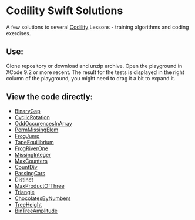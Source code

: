 # Codility Swift Solutions
A few solutions to several [Codility](https://codility.com/lessons) Lessons - training algorithms and coding exercises. 

## Use: 
Clone repository or download and unzip archive. Open the playground in XCode 9.2 or more recent. The result for the tests is displayed in the right column of the playground, you might need to drag it a bit to expand it.

## View the code directly:

* [BinaryGap](https://github.com/noobywalker/codility-swift-solutions-by-me/blob/master/codility-solutions.playground/Pages/BinaryGap.xcplaygroundpage/Contents.swift)
* [CyclicRotation](https://github.com/noobywalker/codility-swift-solutions-by-me/blob/master/codility-solutions.playground/Pages/CyclicRotation.xcplaygroundpage/Contents.swift)
* [OddOccurencesInArray](https://github.com/noobywalker/codility-swift-solutions-by-me/blob/master/codility-solutions.playground/Pages/OddOccurrencesInArray.xcplaygroundpage/Contents.swift)
* [PermMissingElem](https://github.com/noobywalker/codility-swift-solutions-by-me/blob/master/codility-solutions.playground/Pages/PermMissingElem.xcplaygroundpage/Contents.swift)
* [FrogJump](https://github.com/noobywalker/codility-swift-solutions-by-me/blob/master/codility-solutions.playground/Pages/FrogJmp.xcplaygroundpage/Contents.swift)
* [TapeEquilibrium](https://github.com/noobywalker/codility-swift-solutions-by-me/blob/master/codility-solutions.playground/Pages/TapeEquilibrium.xcplaygroundpage/Contents.swift)
* [FrogRiverOne](#)
* [MissingInteger](#)
* [MaxCounters](#)
* [CountDiv](#)
* [PassingCars](#)
* [Distinct](#)
* [MaxProductOfThree](#)
* [Triangle](#)
* [ChocolatesByNumbers](#)
* [TreeHeight](#)
* [BinTreeAmplitude](#)
